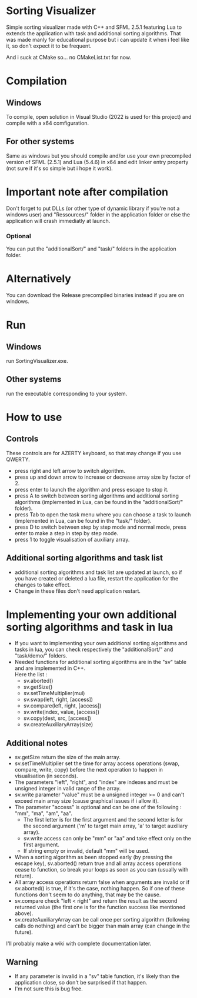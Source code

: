 # Sorting Visualizer

Simple sorting visualizer made with C++ and SFML 2.5.1 featuring Lua to extends the application with task and additional sorting algorithms.
That was made manly for educational purpose but i can update it when i feel like it, so don't expect it to be frequent.

And i suck at CMake so... no CMakeList.txt for now.

# Compilation
## Windows

To compile, open solution in Visual Studio (2022 is used for this project) and compile with a x64 comfiguration.

## For other systems

Same as windows but you should compile and/or use your own precompiled version of SFML (2.5.1) and Lua (5.4.6) in x64 and edit linker entry property (not sure if it's so simple but i hope it work).

# Important note after compilation

Don't forget to put DLLs (or other type of dynamic library if you're not a windows user) and "Ressources/" folder in the application folder or else the application will crash immediatly at launch.

### Optional

You can put the "additionalSort/" and "task/" folders in the application folder.

# Alternatively

You can download the Release precompiled binaries instead if you are on windows.

# Run

## Windows

run SortingVisualizer.exe.

## Other systems

run the executable corresponding to your system.

# How to use

## Controls

These controls are for AZERTY keyboard, so that may change if you use QWERTY.

* press right and left arrow to switch algorithm.<br>
* press up and down arrow to increase or decrease array size by factor of 2.<br>
* press enter to launch the algorithm and press escape to stop it.<br>
* press A to switch between sorting algorithms and additional sorting algorithms (implemented in Lua, can be found in the "additionalSort/" folder).<br>
* press Tab to open the task menu where you can choose a task to launch (implemented in Lua, can be found in the "task/" folder).<br>
* press D to switch between step by step mode and normal mode, press enter to make a step in step by step mode.
* press 1 to toggle visualisation of auxiliary array.

## Additional sorting algorithms and task list

* additional sorting algorithms and task list are updated at launch, so if you have created or deleted a lua file, restart the application for the changes to take effect.
* Change in these files don't need application restart.

# Implementing your own additional sorting algorithms and task in lua

* If you want to implementing your own additional sorting algorithms and tasks in lua, you can check respectively the "additionalSort/" and "task/demo/" folders.<br>
* Needed functions for additional sorting algorithms are in the "sv" table and are implemented in C++.<br>
  Here the list :
  * sv.aborted()
  * sv.getSize()
  * sv.setTimeMultiplier(mul)
  * sv.swap(left, right, [access])
  * sv.compare(left, right, [access])
  * sv.write(index, value, [access])
  * sv.copy(dest, src, [access])
  * sv.createAuxiliaryArray(size)

## Additional notes

* sv.getSize return the size of the main array.<br>
* sv.setTimeMultiplier set the time for array access operations (swap, compare, write, copy) before the next operation to happen in visualisation (in seconds).<br>
* The parameters "left", "right", and "index" are indexes and must be unsigned integer in valid range of the array.<br>
* sv.write parameter "value" must be a unsigned integer >= 0 and can't exceed main array size (cause graphical issues if i allow it).<br>
* The parameter "access" is optional and can be one of the following : "mm", "ma", "am", "aa".
  * The first letter is for the first argument and the second letter is for the second argument ('m' to target main array, 'a' to target auxiliary array).
  * sv.write access can only be "mm" or "aa" and take effect only on the first argument.
  * If string empty or invalid, default "mm" will be used.
* When a sorting algorithm as been stopped early (by pressing the escape key), sv.aborted() return true and all array access operations cease to function, so break your loops as soon as you can (usually with return).<br>
* All array access operations return false when arguments are invalid or if sv.aborted() is true, if it's the case, nothing happen. So if one of these functions don't seem to do anything, that may be the cause.<br>
* sv.compare check "left < right" and return the result as the second returned value (the first one is for the function success like mentioned above).<br>
* sv.createAuxiliaryArray can be call once per sorting algorithm (following calls do nothing) and can't be bigger than main array (can change in the future).<br>

I'll probably make a wiki with complete documentation later.<br>

## Warning

* If any parameter is invalid in a "sv" table function, it's likely than the application close, so don't be surprised if that happen.<br>
* I'm not sure this is bug free.<br>
